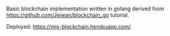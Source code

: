 Basic blockchain implementation written in golang derived from https://github.com/Jeiwan/blockchain_go tutorial.

Deployed: https://mjs-blockchain.herokuapp.com/
